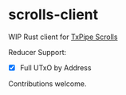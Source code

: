 # scrolls-client

WIP Rust client for [TxPipe Scrolls](https://github.com/txpipe/scrolls)

Reducer Support:

- [x] Full UTxO by Address

Contributions welcome.
